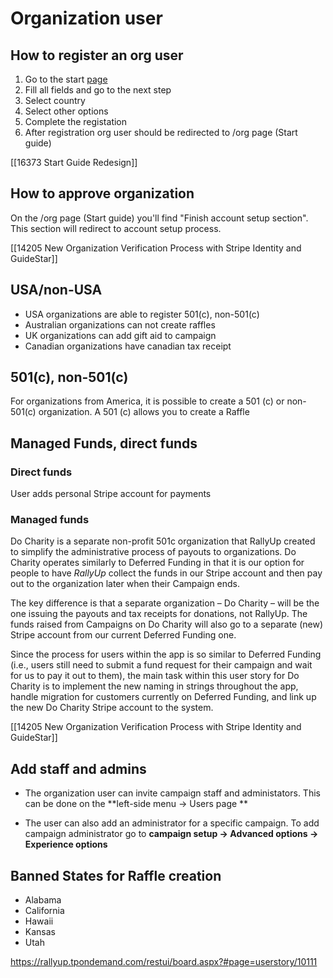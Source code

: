 # Organization user
 ##  How to register an org user
 
 1. Go to the start [page](https://go.rallyupqa.com/start)
 2. Fill all fields and go to the next step
 3. Select country
 4. Select other options
 5. Complete the registation
 6. After registration org user should be redirected to /org page (Start guide)

[[16373 Start Guide Redesign]]
 
 ## How to approve organization
 On the /org page (Start guide) you'll find "Finish account setup section". This section will redirect to account setup process.
 
 [[14205 New Organization Verification Process with Stripe Identity and GuideStar]]
 
 ## USA/non-USA
 - USA organizations are able to register 501(c), non-501(c)
 - Australian organizations can not create raffles
 - UK organizations can add gift aid to campaign
 - Canadian organizations have canadian tax receipt
 
 ## 501(c), non-501(c)
For organizations from America, it is possible to create a 501 (c) or non-501(c) organization. A 501 (c) allows you to create a Raffle
 
 ## Managed Funds, direct funds
 ### Direct funds
 User adds personal Stripe account for payments
 
 ### Managed funds
Do Charity is a separate non-profit 501c organization that RallyUp created to simplify the administrative process of payouts to organizations. Do Charity operates similarly to Deferred Funding in that it is our option for people to have _RallyUp_ collect the funds in our Stripe account and then pay out to the organization later when their Campaign ends.

The key difference is that a separate organization – Do Charity – will be the one issuing the payouts and tax receipts for donations, not RallyUp. The funds raised from Campaigns on Do Charity will also go to a separate (new) Stripe account from our current Deferred Funding one.

Since the process for users within the app is so similar to Deferred Funding (i.e., users still need to submit a fund request for their campaign and wait for us to pay it out to them), the main task within this user story for Do Charity is to implement the new naming in strings throughout the app, handle migration for customers currently on Deferred Funding, and link up the new Do Charity Stripe account to the system.

[[14205 New Organization Verification Process with Stripe Identity and GuideStar]]
 
 ## Add staff and admins
- The organization user can invite campaign staff and administators. This can be done on the **left-side menu -> Users page **

- The user can also add an administrator for a specific campaign. To add campaign administrator go to **campaign setup -> Advanced options -> Experience options**
 
 ## Banned States for Raffle creation
-  Alabama
-  California
-  Hawaii
-  Kansas
-  Utah

https://rallyup.tpondemand.com/restui/board.aspx?#page=userstory/10111

